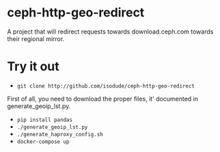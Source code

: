 # ceph-http-geo-redirect
A project that will redirect requests towards download.ceph.com towards their regional mirror.

# Try it out
* `git clone http://github.com/isodude/ceph-http-geo-redirect`

First of all, you need to download the proper files, it' documented in generate_geoip_lst.py.
* `pip install pandas`
* `./generate_geoip_lst.py`
* `./generate_haproxy_config.sh`
* `docker-compose up`
